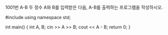 1001번 A-B
두 정수 A와 B를 입력받은 다음, A-B를 출력하는 프로그램을 작성하시오.



#include <iostream>
using namespace std;

int main() {
	int A, B;
	cin >> A >> B;
	cout << A - B;
	return 0;
}
